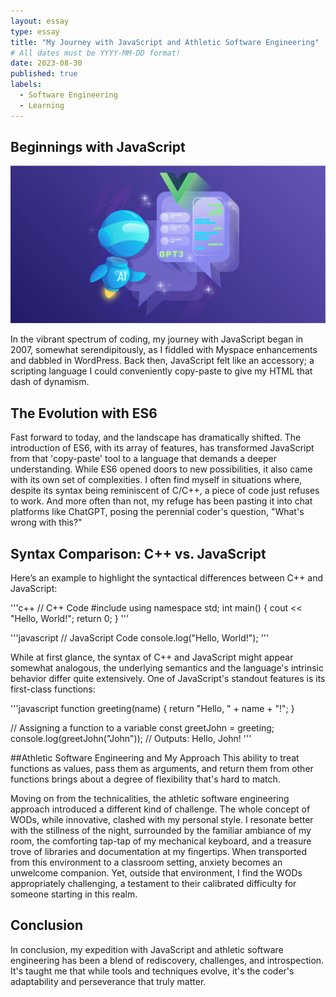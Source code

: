 ```yaml
---
layout: essay
type: essay
title: "My Journey with JavaScript and Athletic Software Engineering"
# All dates must be YYYY-MM-DD format!
date: 2023-08-30
published: true
labels:
  - Software Engineering
  - Learning
---
```


## Beginnings with JavaScript

<img width="600px" class="rounded float-start pe-4" src="../img/java_journey/journey.jpg">


In the vibrant spectrum of coding, my journey with JavaScript began in 2007, somewhat serendipitously, as I fiddled with Myspace enhancements and dabbled in WordPress. Back then, JavaScript felt like an accessory; a scripting language I could conveniently copy-paste to give my HTML that dash of dynamism.

## The Evolution with ES6

Fast forward to today, and the landscape has dramatically shifted. The introduction of ES6, with its array of features, has transformed JavaScript from that 'copy-paste' tool to a language that demands a deeper understanding. While ES6 opened doors to new possibilities, it also came with its own set of complexities. I often find myself in situations where, despite its syntax being reminiscent of C/C++, a piece of code just refuses to work. And more often than not, my refuge has been pasting it into chat platforms like ChatGPT, posing the perennial coder's question, "What's wrong with this?"

## Syntax Comparison: C++ vs. JavaScript

Here’s an example to highlight the syntactical differences between C++ and JavaScript:

'''c++
// C++ Code
#include<iostream>
using namespace std;
int main() {
   cout << "Hello, World!";
   return 0;
}
'''

'''javascript
// JavaScript Code
console.log("Hello, World!");
'''

While at first glance, the syntax of C++ and JavaScript might appear somewhat analogous, the underlying semantics and the language's intrinsic behavior differ quite extensively. One of JavaScript's standout features is its first-class functions:

'''javascript
function greeting(name) {
    return "Hello, " + name + "!";
}

// Assigning a function to a variable
const greetJohn = greeting;
console.log(greetJohn("John"));  // Outputs: Hello, John!
'''

##Athletic Software Engineering and My Approach
This ability to treat functions as values, pass them as arguments, and return them from other functions brings about a degree of flexibility that's hard to match.

Moving on from the technicalities, the athletic software engineering approach introduced a different kind of challenge. The whole concept of WODs, while innovative, clashed with my personal style. I resonate better with the stillness of the night, surrounded by the familiar ambiance of my room, the comforting tap-tap of my mechanical keyboard, and a treasure trove of libraries and documentation at my fingertips. When transported from this environment to a classroom setting, anxiety becomes an unwelcome companion. Yet, outside that environment, I find the WODs appropriately challenging, a testament to their calibrated difficulty for someone starting in this realm.

## Conclusion
In conclusion, my expedition with JavaScript and athletic software engineering has been a blend of rediscovery, challenges, and introspection. It's taught me that while tools and techniques evolve, it's the coder's adaptability and perseverance that truly matter.